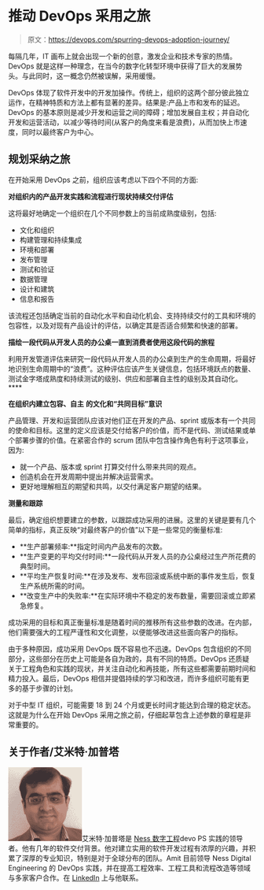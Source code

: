 # 推动 DevOps 采用之旅

> 原文：<https://devops.com/spurring-devops-adoption-journey/>

每隔几年，IT 画布上就会出现一个新的创意，激发企业和技术专家的热情。DevOps 就是这样一种理念，在当今的数字化转型环境中获得了巨大的发展势头。与此同时，这一概念仍然被误解，采用缓慢。

DevOps 体现了软件开发中的开发加操作。传统上，组织的这两个部分彼此独立运作，在精神特质和方法上都有显著的差异。结果是:产品上市和发布的延迟。DevOps 的基本原则是减少开发和运营之间的障碍；增加发展自主权；并自动化开发和运营活动，以减少等待时间(从客户的角度来看是浪费)，从而加快上市速度，同时以最终客户为中心。

## 规划采纳之旅

在开始采用 DevOps 之前，组织应该考虑以下四个不同的方面:

**对组织内的产品开发实践和流程进行现状持续交付评估**

这将最好地确定一个组织在几个不同参数上的当前成熟度级别，包括:

*   文化和组织
*   构建管理和持续集成
*   环境和部署
*   发布管理
*   测试和验证
*   数据管理
*   设计和建筑
*   信息和报告

该流程还包括确定当前的自动化水平和自动化机会、支持持续交付的工具和环境的包容性，以及对现有产品设计的评估，以确定其是否适合频繁和快速的部署。

**描绘一段代码从开发人员的办公桌一直到消费者使用这段代码的旅程**

利用开发管道评估来研究一段代码从开发人员的办公桌到生产的生命周期，将最好地识别生命周期中的“浪费”。这种评估应该产生关键信息，包括环境跃点的数量、测试金字塔成熟度和持续测试的级别、供应和部署自主性的级别及其自动化。 ****

**在组织内建立包容、自主** **的文化和“共同目标”意识**

产品管理、开发和运营团队应该对他们正在开发的产品、sprint 或版本有一个共同的使命和目标。这里的定义应该是交付给客户的价值，而不是代码、测试结果或单个部署步骤的价值。在紧密合作的 scrum 团队中包含操作角色有利于这项事业，因为:

*   就一个产品、版本或 sprint 打算交付什么带来共同的观点。
*   创造机会在开发周期中提出并解决运营需求。
*   更好地理解相互的期望和共鸣，以交付满足客户期望的结果。

**测量和跟踪**

最后，确定组织想要建立的参数，以跟踪成功采用的进展。这里的关键是要有几个简单的指标，真正反映“对最终客户的价值”以下是一些常见的衡量标准:

*   **生产部署频率:**指定时间内产品发布的次数。
*   **生产变更的平均交付时间:**一段代码从开发人员的办公桌经过生产所花费的典型时间。
*   **平均生产恢复时间:**在涉及发布、发布回滚或系统中断的事件发生后，恢复生产系统所需的时间。
*   **改变生产中的失败率:**在实际环境中不稳定的发布数量，需要回滚或立即紧急修复。

成功采用的目标和真正衡量标准是随着时间的推移所有这些参数的改进。在内部，他们需要强大的工程严谨性和文化调整，以便能够改进这些面向客户的指标。

由于多种原因，成功采用 DevOps 既不容易也不迅速。DevOps 包含组织的不同部分，这些部分在历史上可能是各自为政的，具有不同的特质。DevOps 还质疑关于工程角色和实践的现状，并关注自动化和再技能，所有这些都需要前期时间和精力投入。最后，DevOps 相信并提倡持续的学习和改进，而许多组织可能有更多的基于步骤的计划。

对于中型 IT 组织，可能需要 18 到 24 个月或更长时间才能达到合理的稳定状态。这就是为什么在开始 DevOps 采用之旅之前，仔细起草包含上述参数的章程是非常重要的。

## 关于作者/艾米特·加普塔

![](img/5b812ad43f5a943db82a8dc01144fbb5.png)艾米特·加普塔是 [Ness 数字工程](https://www.ness.com/how-we-help/digital-services/)devo PS 实践的领导者。他有几年的软件交付背景。他对建立实用的软件开发过程有浓厚的兴趣，并积累了深厚的专业知识，特别是对于全球分布的团队。Amit 目前领导 Ness Digital Engineering 的 DevOps 实践，并在提高工程效率、工程工具和流程改造等领域与多家客户合作。在 [LinkedIn](https://www.linkedin.com/in/amit-gupta-0737508/?ppe=1) 上与他联系。